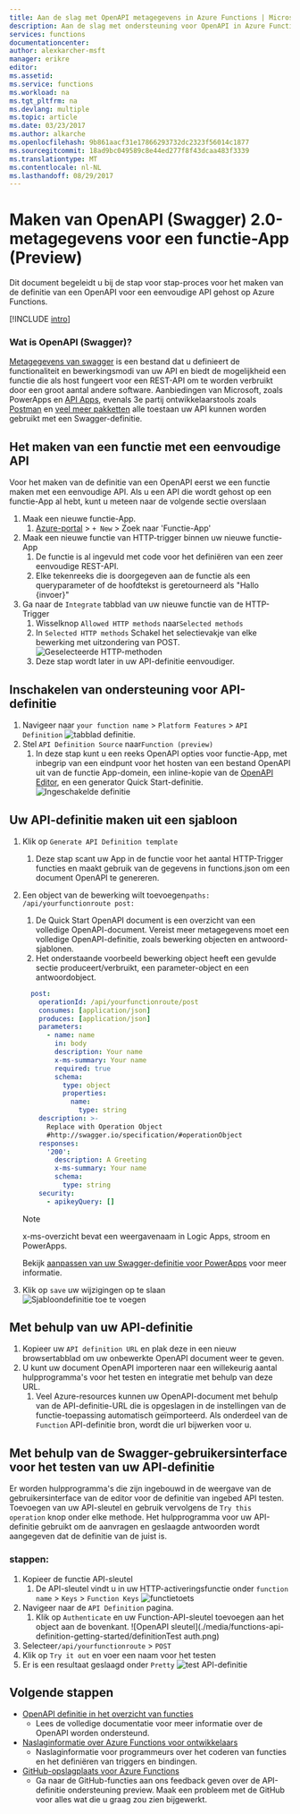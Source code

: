 ```yaml
---
title: Aan de slag met OpenAPI metagegevens in Azure Functions | Microsoft Docs
description: Aan de slag met ondersteuning voor OpenAPI in Azure Functions
services: functions
documentationcenter: 
author: alexkarcher-msft
manager: erikre
editor: 
ms.assetid: 
ms.service: functions
ms.workload: na
ms.tgt_pltfrm: na
ms.devlang: multiple
ms.topic: article
ms.date: 03/23/2017
ms.author: alkarche
ms.openlocfilehash: 9b861aacf31e17866293732dc2323f56014c1877
ms.sourcegitcommit: 18ad9bc049589c8e44ed277f8f43dcaa483f3339
ms.translationtype: MT
ms.contentlocale: nl-NL
ms.lasthandoff: 08/29/2017
---
```

# <a name="creating-openapi-20-swagger-metadata-for-a-function-app-preview"></a>Maken van OpenAPI (Swagger) 2.0-metagegevens voor een functie-App (Preview)

Dit document begeleidt u bij de stap voor stap-proces voor het maken van de definitie van een OpenAPI voor een eenvoudige API gehost op Azure Functions.

[!INCLUDE [intro](../../includes/functions-bindings-intro.md)]

### <a name="what-is-openapi-swagger"></a>Wat is OpenAPI (Swagger)?
[Metagegevens van swagger](http://swagger.io/) is een bestand dat u definieert de functionaliteit en bewerkingsmodi van uw API en biedt de mogelijkheid een functie die als host fungeert voor een REST-API om te worden verbruikt door een groot aantal andere software. Aanbiedingen van Microsoft, zoals PowerApps en [API Apps](https://docs.microsoft.com/azure/app-service-api/app-service-api-dotnet-get-started#a-idcodegena-generate-client-code-for-the-data-tier), evenals 3e partij ontwikkelaarstools zoals [Postman](https://www.getpostman.com/docs/importing_swagger) en [veel meer pakketten](http://swagger.io/tools/) alle toestaan uw API kunnen worden gebruikt met een Swagger-definitie.

## <a name="prepare-function"></a>Het maken van een functie met een eenvoudige API
  Voor het maken van de definitie van een OpenAPI eerst we een functie maken met een eenvoudige API. Als u een API die wordt gehost op een functie-App al hebt, kunt u meteen naar de volgende sectie overslaan
1. Maak een nieuwe functie-App.
    1. [Azure-portal](https://portal.azure.com)  >  `+ New` > Zoek naar 'Functie-App'
1. Maak een nieuwe functie van HTTP-trigger binnen uw nieuwe functie-App
    1. De functie is al ingevuld met code voor het definiëren van een zeer eenvoudige REST-API.
    1. Elke tekenreeks die is doorgegeven aan de functie als een queryparameter of de hoofdtekst is geretourneerd als "Hallo {invoer}"
1. Ga naar de `Integrate` tabblad van uw nieuwe functie van de HTTP-Trigger
    1. Wisselknop `Allowed HTTP methods` naar`Selected methods`
    1. In `Selected HTTP methods` Schakel het selectievakje van elke bewerking met uitzondering van POST.
    ![Geselecteerde HTTP-methoden](./media/functions-api-definition-getting-started/selectedHTTPmethods.png)
    1. Deze stap wordt later in uw API-definitie eenvoudiger.

## <a name="enable"></a>Inschakelen van ondersteuning voor API-definitie
1. Navigeer naar `your function name`  >  `Platform Features`  >  `API Definition` 
 ![tabblad definitie.](./media/functions-api-definition-getting-started/definitiontab.png)
1. Stel `API Definition Source` naar`Function (preview)`
    1. In deze stap kunt u een reeks OpenAPI opties voor functie-App, met inbegrip van een eindpunt voor het hosten van een bestand OpenAPI uit van de functie App-domein, een inline-kopie van de [OpenAPI Editor](http://editor.swagger.io), en een generator Quick Start-definitie.
![Ingeschakelde definitie](./media/functions-api-definition-getting-started/enabledefinition.png)

## <a name="create-definition"></a>Uw API-definitie maken uit een sjabloon
1. Klik op `Generate API Definition template`
    1. Deze stap scant uw App in de functie voor het aantal HTTP-Trigger functies en maakt gebruik van de gegevens in functions.json om een document OpenAPI te genereren.
1. Een object van de bewerking wilt toevoegen`paths: /api/yourfunctionroute post:`
    1. De Quick Start OpenAPI document is een overzicht van een volledige OpenAPI-document. Vereist meer metagegevens moet een volledige OpenAPI-definitie, zoals bewerking objecten en antwoord-sjablonen.
    1. Het onderstaande voorbeeld bewerking object heeft een gevulde sectie produceert/verbruikt, een parameter-object en een antwoordobject.
    
    ```yaml
      post:
        operationId: /api/yourfunctionroute/post
        consumes: [application/json]
        produces: [application/json]
        parameters:
          - name: name
            in: body
            description: Your name
            x-ms-summary: Your name
            required: true
            schema:
              type: object
              properties:
                name:
                  type: string
        description: >-
          Replace with Operation Object
          #http://swagger.io/specification/#operationObject
        responses:
          '200':
            description: A Greeting
            x-ms-summary: Your name
            schema:
              type: string
        security:
          - apikeyQuery: []
    ```
    
    > [!NOTE]
    >  x-ms-overzicht bevat een weergavenaam in Logic Apps, stroom en PowerApps.
    >
    > Bekijk [aanpassen van uw Swagger-definitie voor PowerApps](https://powerapps.microsoft.com/tutorials/customapi-how-to-swagger/) voor meer informatie.

1. Klik op `save` uw wijzigingen op te slaan ![Sjabloondefinitie toe te voegen](./media/functions-api-definition-getting-started/addingtemplate.png)

## <a name="use-definition"></a>Met behulp van uw API-definitie
1. Kopieer uw `API definition URL` en plak deze in een nieuw browsertabblad om uw onbewerkte OpenAPI document weer te geven.
1. U kunt uw document OpenAPI importeren naar een willekeurig aantal hulpprogramma's voor het testen en integratie met behulp van deze URL.
    1. Veel Azure-resources kunnen uw OpenAPI-document met behulp van de API-definitie-URL die is opgeslagen in de instellingen van de functie-toepassing automatisch geïmporteerd. Als onderdeel van de `Function` API-definitie bron, wordt die url bijwerken voor u.


## <a name="test-definition"></a>Met behulp van de Swagger-gebruikersinterface voor het testen van uw API-definitie
Er worden hulpprogramma's die zijn ingebouwd in de weergave van de gebruikersinterface van de editor voor de definitie van ingebed API testen. Toevoegen van uw API-sleutel en gebruik vervolgens de `Try this operation` knop onder elke methode. Het hulpprogramma voor uw API-definitie gebruikt om de aanvragen en geslaagde antwoorden wordt aangegeven dat de definitie van de juist is.

### <a name="steps"></a>stappen:

1. Kopieer de functie API-sleutel
    1. De API-sleutel vindt u in uw HTTP-activeringsfunctie onder `function name` > `Keys` > `Function Keys` 
   ![functietoets](./media/functions-api-definition-getting-started/functionkey.png)
1. Navigeer naar de `API Definition` pagina.
    1. Klik op `Authenticate` en uw Function-API-sleutel toevoegen aan het object aan de bovenkant.
  ![OpenAPI sleutel](./media/functions-api-definition-getting-started/definitionTest auth.png)
1. Selecteer`/api/yourfunctionroute` > `POST`
1. Klik op `Try it out` en voer een naam voor het testen
1. Er is een resultaat geslaagd onder `Pretty` 
 ![test API-definitie](./media/functions-api-definition-getting-started/definitionTest.png)

## <a name="next-steps"></a>Volgende stappen
* [OpenAPI definitie in het overzicht van functies](functions-api-definition.md)
  * Lees de volledige documentatie voor meer informatie over de OpenAPI worden ondersteund.
* [Naslaginformatie over Azure Functions voor ontwikkelaars](functions-reference.md)  
  * Naslaginformatie voor programmeurs over het coderen van functies en het definiëren van triggers en bindingen.
* [GitHub-opslagplaats voor Azure Functions](https://github.com/Azure/Azure-Functions/)
  * Ga naar de GitHub-functies aan ons feedback geven over de API-definitie ondersteuning preview. Maak een probleem met de GitHub voor alles wat die u graag zou zien bijgewerkt.
